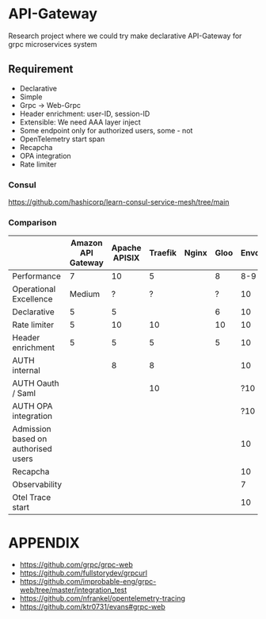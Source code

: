 # API-Gateway

Research project where we could try make declarative API-Gateway for grpc microservices system

## Requirement

* Declarative
* Simple
* Grpc -> Web-Grpc
* Header enrichment: user-ID, session-ID
* Extensible: We need AAA layer inject
* Some endpoint only for authorized users, some - not
* OpenTelemetry start span
* Recapcha
* OPA integration
* Rate limiter

### Consul
https://github.com/hashicorp/learn-consul-service-mesh/tree/main


### Comparison 

|                                     | Amazon API Gateway | Apache APISIX | Traefik | Nginx | Gloo | Envoy |
|-------------------------------------|--------------------|---------------|---------|:------|------|-------|
| Performance                         | 7                  | 10            | 5       |       | 8    | 8-9   |
| Operational Excellence              | Medium             | ?             | ?       |       | ?    | 10    |
| Declarative                         | 5                  | 5             |         |       | 6    | 10    |
| Rate limiter                        | 5                  | 10            | 10      |       | 10   | 10    |
| Header enrichment                   | 5                  | 5             | 5       |       | 5    | 10    |
| AUTH internal                       |                    | 8             | 8       |       |      | 10    |
| AUTH Oauth / Saml                   |                    |               | 10      |       |      | ?10   |
| AUTH OPA integration                |                    |               |         |       |      | ?10   |
| Admission based on authorised users |                    |               |         |       |      | 10    |
| Recapcha                            |                    |               |         |       |      | 10    |
| Observability                       |                    |               |         |       |      | 7     |
| Otel Trace start                    |                    |               |         |       |      | 10    | 


# APPENDIX
* https://github.com/grpc/grpc-web
* https://github.com/fullstorydev/grpcurl
* https://github.com/improbable-eng/grpc-web/tree/master/integration_test
* https://github.com/nfrankel/opentelemetry-tracing
* https://github.com/ktr0731/evans#grpc-web